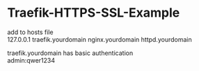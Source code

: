 # Traefik-HTTPS-SSL-Example

add to hosts file  
127.0.0.1        traefik.yourdomain nginx.yourdomain httpd.yourdomain 

traefik.yourdomain has basic authentication  
admin:qwer1234